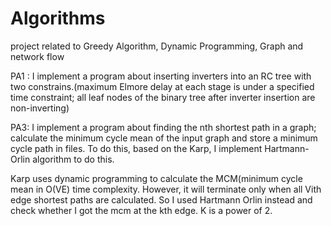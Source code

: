 # Algorithms
project related to Greedy Algorithm, Dynamic Programming, Graph and network flow


PA1 : I implement a program about inserting inverters into an RC tree with two constrains.(maximum Elmore delay at each stage is under a specified time constraint; all leaf nodes of the binary tree after inverter insertion are non-inverting)

PA3: I implement a program about finding the nth shortest path in a graph; calculate the minimum cycle mean of the input graph and store a minimum cycle path in files. To do this, based on the Karp, I implement Hartmann-Orlin algorithm to do this.

Karp uses dynamic programming to calculate the MCM(minimum cycle mean in O(VE) time complexity. However, it will terminate only when all Vith edge shortest paths are calculated. So I used Hartmann Orlin instead and check whether I got the mcm at the kth edge. K is a power of 2.
